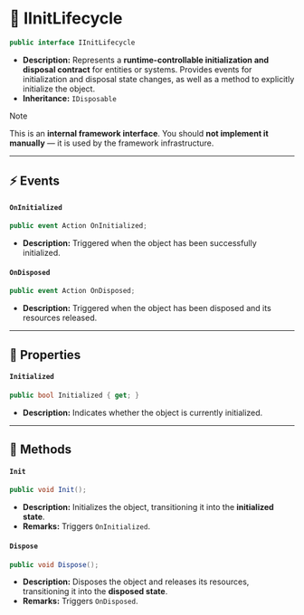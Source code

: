 # 🧩 IInitLifecycle

```csharp
public interface IInitLifecycle
```

- **Description:** Represents a **runtime-controllable initialization and disposal contract** for entities or systems.
  Provides events for initialization and disposal state changes, as well as a method to explicitly initialize the
  object.
- **Inheritance:** `IDisposable`

> [!NOTE]
> This is an **internal framework interface**. You should **not implement it manually** — it is used by the
> framework infrastructure.

---

## ⚡ Events

#### `OnInitialized`

```csharp
public event Action OnInitialized;
```

- **Description:** Triggered when the object has been successfully initialized.

#### `OnDisposed`

```csharp
public event Action OnDisposed;
```

- **Description:** Triggered when the object has been disposed and its resources released.

---

## 🔑 Properties

#### `Initialized`

```csharp
public bool Initialized { get; }
```

- **Description:** Indicates whether the object is currently initialized.

---

## 🏹 Methods

#### `Init`

```csharp
public void Init();
```

- **Description:** Initializes the object, transitioning it into the **initialized state**.
- **Remarks:** Triggers `OnInitialized`.

#### `Dispose`

```csharp
public void Dispose();
```

- **Description:** Disposes the object and releases its resources, transitioning it into the **disposed state**.
- **Remarks:** Triggers `OnDisposed`.